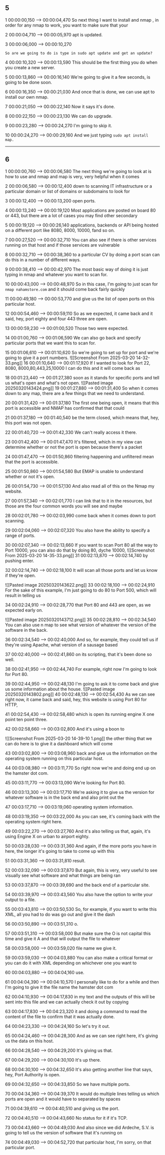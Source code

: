 
## 5

1
00:00:00,150 --> 00:00:04,470
So next thing I want to install and nmap , in order for any nmap to work, you want to make sure that your

2
00:00:04,710 --> 00:00:05,970
apt is updated.

3
00:00:06,000 --> 00:00:10,270
```
So are we going to do is type in sudo apt update and get an update?
```

4
00:00:10,320 --> 00:00:13,590
This should be the first thing you do when you create a new server.

5
00:00:13,860 --> 00:00:16,140
We're going to give it a few seconds, is going to be done soon.

6
00:00:16,350 --> 00:00:21,030
And once that is done, we can use apt to install our own nmap.

7
00:00:21,050 --> 00:00:22,140
Now it says it's done.

8
00:00:22,150 --> 00:00:23,130
We can do upgrade.

9
00:00:23,280 --> 00:00:24,270
I'm going to skip it.

10
00:00:24,270 --> 00:00:29,160
And we just typing `sudo apt install  map.`


---
## 6

1
00:00:00,760 --> 00:00:06,580
The next thing we're going to look at is how to use and nmap and map is very, very helpful when it comes

2
00:00:06,580 --> 00:00:12,400
down to scanning IT infrastructure or a particular domain or list of domains or subdomains to look for

3
00:00:12,400 --> 00:00:13,200
open ports.

4
00:00:13,240 --> 00:00:19,120
Most applications are posted on board 80 or 443, but there are a lot of cases you may find other secondary

5
00:00:19,120 --> 00:00:26,140
applications, backends or API being hosted on a different port like 8080, 8000, 10000,
fand so on.

7
00:00:27,520 --> 00:00:32,710
You can also see if there is other services running on that host and if those services are vulnerable

8
00:00:32,710 --> 00:00:38,360
to a particular CV by doing a port scan can do this in a number of different ways.

9
00:00:38,410 --> 00:00:42,970
The most basic way of doing it is just typing in nmap and whatever you want to scan for.

10
00:00:43,000 --> 00:00:48,970
So in this case, I'm going to just scan for `nmap nahamstore.com` and it should come back fairly quickly
 
11
00:00:49,180 --> 00:00:53,770
and give us the list of open ports on this particular host.

12
00:00:54,460 --> 00:00:59,110
So as we expected, it came back and it said, hey, port eighty and four 443 three are open.

13
00:00:59,230 --> 00:01:00,520
Those two were expected.

14
00:01:00,760 --> 00:01:06,590
We can also go back and specify particular ports that we want this to scan for.

15
00:01:06,610 --> 00:01:10,620
So we're going to set up for port and we're going to give it a port numbers.
![[Screenshot From 2025-03-20 14-32-33.png]]
16
00:01:10,640 --> 00:01:17,920
If I wanted to look for Port 22, 8080, 8000,80,443,25,10000
 I can do this and it will come back as

18
00:01:23,440 --> 00:01:27,380
soon as it stands for specific ports and tell us what's open and what's not open.
![[Pasted image 20250320143424.png]]
19
00:01:27,880 --> 00:01:31,400
So when it comes down to any map, there are a few things that we need to understand.

20
00:01:31,420 --> 00:01:37,180
The first one being open, it means that this port is accessible and NMAP has confirmed that that could

21
00:01:37,180 --> 00:01:40,540
be the term closed, which means that, hey, this port was not open.

22
00:01:40,720 --> 00:01:42,330
We can't really access it there.

23
00:01:42,400 --> 00:01:47,470
It's filtered, which in my view can determine whether or not the port is open because there's a packet

24
00:01:47,470 --> 00:01:50,860
filtering happening and unfiltered mean that the port is accessible.

25
00:01:50,860 --> 00:01:54,580
But EMAP is unable to understand whether or not it's open.

26
00:01:54,730 --> 00:01:57,130
And also read all of this on the Nmap my website.

27
00:01:57,340 --> 00:02:01,770
I can link that to it in the resources, but those are the four common words you will see and maybe

28
00:02:01,780 --> 00:02:03,990
come back when it comes down to port scanning.

29
00:02:04,060 --> 00:02:07,320
You also have the ability to specify a range of ports.

30
00:02:07,340 --> 00:02:13,660
If you want to scan Port 80 all the way to Port 10000, you can also do that by doing 80, dyche 10000,
![[Screenshot From 2025-03-20 14-35-33.png]]
31
00:02:13,870 --> 00:02:14,740
by pushing enter.

32
00:02:14,740 --> 00:02:18,100
It will scan all those ports and let us know if they're open.

![[Pasted image 20250320143622.png]]
33
00:02:18,100 --> 00:02:24,910
For the sake of this example, I'm just going to do 80 to Port 500, which will result in telling us

34
00:02:24,910 --> 00:02:28,770
that Port 80 and 443 are open, as we expected early on.



![[Pasted image 20250320143712.png]]
35
00:02:28,810 --> 00:02:34,540
You can also use n map to see what version of whatever the version of the software in the back.

36
00:02:34,540 --> 00:02:40,000
And so, for example, they could tell us if they're using Apache, what version of a sausage based

37
00:02:40,000 --> 00:02:41,860
on its scripting, that it's been done so well.

38
00:02:41,950 --> 00:02:44,740
For example, right now I'm going to look for Port 80.

39
00:02:44,950 --> 00:02:48,130
I'm going to ask it to come back and give us some information about the house.
![[Pasted image 20250320143802.png]]
40
00:02:48,130 --> 00:02:54,430
As we can see right now, it came back and said, hey, this website is using Port 80 for HTTP,

41
00:02:54,430 --> 00:02:58,480
which is open its running engine X one point ten point three.

42
00:02:58,660 --> 00:03:02,800
And it's using a boon to 




![[Screenshot From 2025-03-20 14-39-10 1.png]]
the other thing that we can do here is to give it a dashboard which will come

43
00:03:02,800 --> 00:03:08,960
back and give us the information on the operating system running on this particular host.

44
00:03:08,980 --> 00:03:11,770
So right now we're and doing end up on the hamster dot com.

45
00:03:11,770 --> 00:03:13,090
We're looking for Port 80.

46
00:03:13,300 --> 00:03:17,710
We're asking it to give us the version for whatever software is in the back end and also print out the

47
00:03:17,710 --> 00:03:19,060
operating system information.

48
00:03:19,350 --> 00:03:22,000
As you can see, it's coming back with the operating system right here.

49
00:03:22,270 --> 00:03:27,760
And it's also telling us that, again, it's using Engine X on urban to airport eighty.

50
00:03:28,030 --> 00:03:31,360
And again, if the more ports you have in here, the longer it's going to take to come up with this

51
00:03:31,360 --> 00:03:31,810
result.

52
00:03:32,090 --> 00:03:37,870
But again, this is very, very useful to see visually see what software and what things are being ran

53
00:03:37,870 --> 00:03:39,690
and the back end of a particular site.

54
00:03:39,970 --> 00:03:43,560
You also have the option to write your output to a file.

55
00:03:43,810 --> 00:03:50,530
So, for example, if you want to write this XML, all you had to do was go out and give it the dash

56
00:03:50,890 --> 00:03:51,310
o.

57
00:03:51,310 --> 00:03:58,000
But make sure the O is not capital this time and give it A and that will output the file to whatever

58
00:03:58,000 --> 00:03:59,020
file name we give it.

59
00:03:59,030 --> 00:04:03,880
You can also make a critical format or you can do it with XML depending on whichever one you want to

60
00:04:03,880 --> 00:04:04,160
use.

61
00:04:04,390 --> 00:04:10,570
I personally like to do for a while and then I'm going to give it the file name the hamster dot com

62
00:04:10,930 --> 00:04:17,830
in my text and the outputs of this will be sent into this file and we can actually check it out by copying

63
00:04:17,830 --> 00:04:23,320
it and doing a command to read the content of the file to confirm that it was actually done.

64
00:04:23,330 --> 00:04:24,160
So let's try it out.

65
00:04:24,460 --> 00:04:28,300
And as we can see right here, it's giving us the data on this host.

66
00:04:28,540 --> 00:04:29,200
It's giving us that.

67
00:04:29,200 --> 00:04:30,100
It's up there.

68
00:04:30,100 --> 00:04:32,650
It's also getting another line that says, hey, Port Authority is open.

69
00:04:32,650 --> 00:04:33,850
So we have multiple ports.

70
00:04:34,360 --> 00:04:39,370
It would do multiple lines telling us which ports are open and it would have to separated by spaces

71
00:04:39,610 --> 00:04:40,510
and giving us the port.

72
00:04:40,510 --> 00:04:43,660
No status for it if it's TCP.

73
00:04:43,660 --> 00:04:49,030
And also since we did Ardeche, S.V. is going to tell us the version of software that it's running on

74
00:04:49,030 --> 00:04:52,720
that particular host, I'm sorry, on that particular port.